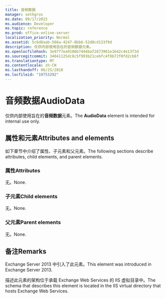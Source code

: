 ```yaml
---
title: 音频数据
manager: sethgros
ms.date: 09/17/2015
ms.audience: Developer
ms.topic: reference
ms.prod: office-online-server
localization_priority: Normal
ms.assetid: 5c6d8aab-566a-4247-8bb6-52d8cd133f9d
description: 仅供内部使用旨在的音频数据元素。
ms.openlocfilehash: 3e9777ea9106b7444baf2873961e1642c4e13f3d
ms.sourcegitcommit: 34041125dc8c5f993b21cebfc4f8b72f0fd2cb6f
ms.translationtype: MT
ms.contentlocale: zh-CN
ms.lasthandoff: 06/25/2018
ms.locfileid: "19753292"
---
```

# <a name="audiodata"></a><span data-ttu-id="53fe6-103">音频数据</span><span class="sxs-lookup"><span data-stu-id="53fe6-103">AudioData</span></span>

<span data-ttu-id="53fe6-104">仅供内部使用旨在的**音频数据**元素。</span><span class="sxs-lookup"><span data-stu-id="53fe6-104">The **AudioData** element is intended for internal use only.</span></span> 

## <a name="attributes-and-elements"></a><span data-ttu-id="53fe6-105">属性和元素</span><span class="sxs-lookup"><span data-stu-id="53fe6-105">Attributes and elements</span></span>

<span data-ttu-id="53fe6-106">如下章节中介绍了属性、子元素和父元素。</span><span class="sxs-lookup"><span data-stu-id="53fe6-106">The following sections describe attributes, child elements, and parent elements.</span></span>
  
### <a name="attributes"></a><span data-ttu-id="53fe6-107">属性</span><span class="sxs-lookup"><span data-stu-id="53fe6-107">Attributes</span></span>

<span data-ttu-id="53fe6-108">无。</span><span class="sxs-lookup"><span data-stu-id="53fe6-108">None.</span></span>
  
### <a name="child-elements"></a><span data-ttu-id="53fe6-109">子元素</span><span class="sxs-lookup"><span data-stu-id="53fe6-109">Child elements</span></span>

<span data-ttu-id="53fe6-110">无。</span><span class="sxs-lookup"><span data-stu-id="53fe6-110">None.</span></span>
  
### <a name="parent-elements"></a><span data-ttu-id="53fe6-111">父元素</span><span class="sxs-lookup"><span data-stu-id="53fe6-111">Parent elements</span></span>

<span data-ttu-id="53fe6-112">无。</span><span class="sxs-lookup"><span data-stu-id="53fe6-112">None.</span></span>
  
## <a name="remarks"></a><span data-ttu-id="53fe6-113">备注</span><span class="sxs-lookup"><span data-stu-id="53fe6-113">Remarks</span></span>

<span data-ttu-id="53fe6-114">Exchange Server 2013 中引入了此元素。</span><span class="sxs-lookup"><span data-stu-id="53fe6-114">This element was introduced in Exchange Server 2013.</span></span>
  
<span data-ttu-id="53fe6-115">描述此元素的架构位于承载 Exchange Web Services 的 IIS 虚拟目录中。</span><span class="sxs-lookup"><span data-stu-id="53fe6-115">The schema that describes this element is located in the IIS virtual directory that hosts Exchange Web Services.</span></span>
  

